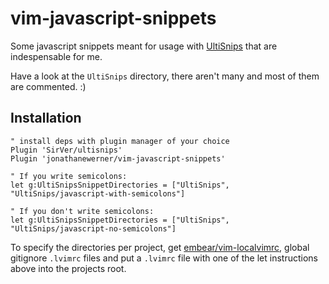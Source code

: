# vim-javascript-snippets

Some javascript snippets meant for usage with [UltiSnips](https://github.com/SirVer/ultisnips) that are indespensable for me. 

Have a look at the `UltiSnips` directory, there aren't many and most of them are commented. :)

## Installation
```viml
" install deps with plugin manager of your choice
Plugin 'SirVer/ultisnips' 
Plugin 'jonathanewerner/vim-javascript-snippets'

" If you write semicolons:
let g:UltiSnipsSnippetDirectories = ["UltiSnips", "UltiSnips/javascript-with-semicolons"]

" If you don't write semicolons:
let g:UltiSnipsSnippetDirectories = ["UltiSnips", "UltiSnips/javascript-no-semicolons"]
```

To specify the directories per project, get [embear/vim-localvimrc](https://github.com/embear/vim-localvimrc), global gitignore `.lvimrc` files and put a `.lvimrc` file with one of the let instructions above into the projects root.

